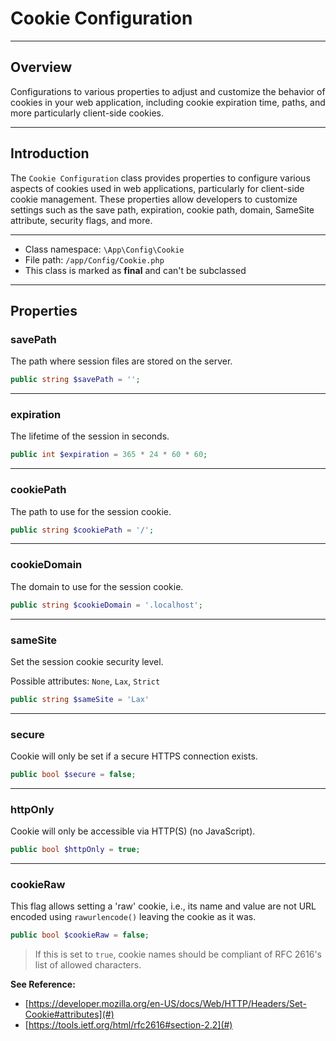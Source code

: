 # Cookie Configuration

***

## Overview

Configurations to various properties to adjust and customize the behavior of cookies in your web application, including cookie expiration time, paths, and more particularly client-side cookies.

***

## Introduction

The `Cookie Configuration` class provides properties to configure various aspects of cookies used in web applications, particularly for client-side cookie management. These properties allow developers to customize settings such as the save path, expiration, cookie path, domain, SameSite attribute, security flags, and more.

***

* Class namespace: `\App\Config\Cookie`
* File path: `/app/Config/Cookie.php`
* This class is marked as **final** and can't be subclassed

***

## Properties

### savePath

The path where session files are stored on the server.

```php
public string $savePath = '';
```

***

### expiration

The lifetime of the session in seconds.

```php
public int $expiration = 365 * 24 * 60 * 60;
```

***

### cookiePath

The path to use for the session cookie.

```php
public string $cookiePath = '/';
```

***

### cookieDomain

The domain to use for the session cookie.

```php
public string $cookieDomain = '.localhost';
```

***

### sameSite

Set the session cookie security level.

Possible attributes: `None`, `Lax`, `Strict`

```php
public string $sameSite = 'Lax'
```

***

### secure

Cookie will only be set if a secure HTTPS connection exists.

```php
public bool $secure = false;
```

***

### httpOnly

Cookie will only be accessible via HTTP(S) (no JavaScript).

```php
public bool $httpOnly = true;
```

***

### cookieRaw

This flag allows setting a 'raw' cookie, i.e., its name and value are not URL encoded using `rawurlencode()` leaving the cookie as it was.

```php
public bool $cookieRaw = false;
```

> If this is set to `true`, cookie names should be compliant of RFC 2616's list of allowed characters.

**See Reference:**

- [https://developer.mozilla.org/en-US/docs/Web/HTTP/Headers/Set-Cookie#attributes](#)
- [https://tools.ietf.org/html/rfc2616#section-2.2](#)

